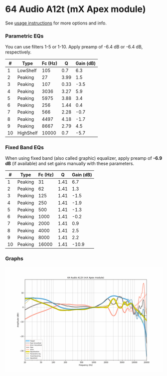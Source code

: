 # 64 Audio A12t (mX Apex module)
See [usage instructions](https://github.com/jaakkopasanen/AutoEq#usage) for more options and info.

### Parametric EQs
You can use filters 1-5 or 1-10. Apply preamp of -6.4 dB or -6.4 dB, respectively.

|   # | Type      |   Fc (Hz) |    Q |   Gain (dB) |
|-----|-----------|-----------|------|-------------|
|   1 | LowShelf  |       105 | 0.7  |         6.3 |
|   2 | Peaking   |        27 | 3.99 |         1.5 |
|   3 | Peaking   |       107 | 0.33 |        -3.5 |
|   4 | Peaking   |      3036 | 3.27 |         5.9 |
|   5 | Peaking   |      5975 | 3.88 |         3.4 |
|   6 | Peaking   |       256 | 1.44 |         0.4 |
|   7 | Peaking   |       566 | 2.28 |        -0.7 |
|   8 | Peaking   |      4497 | 4.18 |        -1.7 |
|   9 | Peaking   |      8667 | 2.79 |         4.5 |
|  10 | HighShelf |     10000 | 0.7  |        -5.7 |

### Fixed Band EQs
When using fixed band (also called graphic) equalizer, apply preamp of **-6.9 dB** (if available) and set gains manually with these parameters.

|   # | Type    |   Fc (Hz) |    Q |   Gain (dB) |
|-----|---------|-----------|------|-------------|
|   1 | Peaking |        31 | 1.41 |         6.7 |
|   2 | Peaking |        62 | 1.41 |         1.3 |
|   3 | Peaking |       125 | 1.41 |        -1.5 |
|   4 | Peaking |       250 | 1.41 |        -1.9 |
|   5 | Peaking |       500 | 1.41 |        -1.3 |
|   6 | Peaking |      1000 | 1.41 |        -0.2 |
|   7 | Peaking |      2000 | 1.41 |         0.9 |
|   8 | Peaking |      4000 | 1.41 |         2.5 |
|   9 | Peaking |      8000 | 1.41 |         2.2 |
|  10 | Peaking |     16000 | 1.41 |       -10.9 |

### Graphs
![](./64%20Audio%20A12t%20(mX%20Apex%20module).png)
